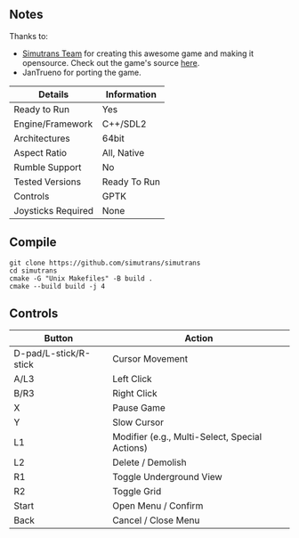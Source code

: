 ## Notes

Thanks to:
* [Simutrans Team](https://github.com/simutrans) for creating this awesome game and making it opensource. Check out the game's source [here](https://github.com/simutrans/simutrans).
* JanTrueno for porting the game.

| Details            | Information  |
|-------------------|-------------|
| Ready to Run     | Yes         |
| Engine/Framework | C++/SDL2    |
| Architectures    | 64bit       |
| Aspect Ratio     | All, Native |
| Rumble Support   | No          |
| Tested Versions  | Ready To Run |
| Controls        | GPTK        |
| Joysticks Required | None      |

## Compile

```shell
git clone https://github.com/simutrans/simutrans 
cd simutrans
cmake -G "Unix Makefiles" -B build .
cmake --build build -j 4
```

## Controls
| Button            | Action                                      |
|-------------------|---------------------------------------------|
| D-pad/L-stick/R-stick | Cursor Movement                        |
| A/L3             | Left Click                                  |
| B/R3             | Right Click                                 |
| X               | Pause Game                                  |
| Y               | Slow Cursor                                 |
| L1              | Modifier (e.g., Multi-Select, Special Actions) |
| L2              | Delete / Demolish                           |
| R1              | Toggle Underground View                     |
| R2              | Toggle Grid                                 |
| Start           | Open Menu / Confirm                         |
| Back            | Cancel / Close Menu                         |


